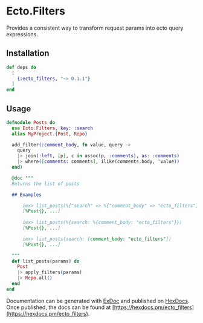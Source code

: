# Ecto.Filters

Provides a consistent way to transform request params into ecto query expressions.

## Installation

```elixir
def deps do
  [
    {:ecto_filters, "~> 0.1.1"}
  ]
end
```

## Usage

```elixir
defmodule Posts do
  use Ecto.Filters, key: :search
  alias MyProject.{Post, Repo}

  add_filter(:comment_body, fn value, query -> 
    query
    |> join(:left, [p], c in assoc(p, :comments), as: :comments)
    |> where([comments: comments], ilike(comments.body, ^value))
  end)

  @doc """
  Returns the list of posts

  ## Examples

      iex> list_posts(%{"search" => %{"comment_body" => "ecto_filters"}})
      [%Post{}, ...]
      
      iex> list_posts(%{search: %{comment_body: "ecto_filters"}})
      [%Post{}, ...]

      iex> list_posts(search: [comment_body: "ecto_filters"])
      [%Post{}, ...]

  """
  def list_posts(params) do
    Post
    |> apply_filters(params)
    |> Repo.all()
  end
end
```

Documentation can be generated with [ExDoc](https://github.com/elixir-lang/ex_doc)
and published on [HexDocs](https://hexdocs.pm). Once published, the docs can
be found at [https://hexdocs.pm/ecto_filters](https://hexdocs.pm/ecto_filters).

